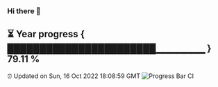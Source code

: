 ### Hi there 👋
⏳ Year progress { ███████████████████████▁▁▁▁▁▁▁ } 79.11 %
---
⏰ Updated on Sun, 16 Oct 2022 18:08:59 GMT
![Progress Bar CI](https://github.com/Moyi321/Moyi321/workflows/Progress%20Bar%20CI/badge.svg)
